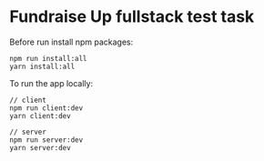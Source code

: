 # Fundraise Up fullstack test task
Before run install npm packages:
```shell script
npm run install:all
yarn install:all
```

To run the app locally:
```shell script
// client
npm run client:dev
yarn client:dev

// server
npm run server:dev
yarn server:dev
```
